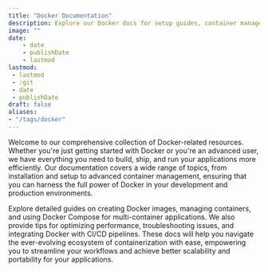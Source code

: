 ```yaml
---
title: "Docker Documentation"
description: Explore our Docker docs for setup guides, container management, and advanced tips to streamline your development.
image: ""
date:
    - date
    - publishDate
    - lastmod
lastmod:
 - lastmod
 - :git
 - date
 - publishDate
draft: false
aliases:
- "/tags/docker"
---
```


Welcome to our comprehensive collection of Docker-related resources. Whether you're just getting started with Docker or you're an advanced user, we have everything you need to build, ship, and run your applications more efficiently. Our documentation covers a wide range of topics, from installation and setup to advanced container management, ensuring that you can harness the full power of Docker in your development and production environments.

Explore detailed guides on creating Docker images, managing containers, and using Docker Compose for multi-container applications. We also provide tips for optimizing performance, troubleshooting issues, and integrating Docker with CI/CD pipelines. These docs will help you navigate the ever-evolving ecosystem of containerization with ease, empowering you to streamline your workflows and achieve better scalability and portability for your applications.

